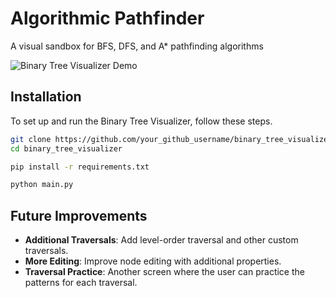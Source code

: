 # Algorithmic Pathfinder

A visual sandbox for BFS, DFS, and A\* pathfinding algorithms

![Binary Tree Visualizer Demo](assets/algovisual.gif)

## Installation

To set up and run the Binary Tree Visualizer, follow these steps.

```bash
git clone https://github.com/your_github_username/binary_tree_visualizer.git
cd binary_tree_visualizer

pip install -r requirements.txt

python main.py
```

## Future Improvements

- **Additional Traversals**: Add level-order traversal and other custom traversals.
- **More Editing**: Improve node editing with additional properties.
- **Traversal Practice**: Another screen where the user can practice the patterns for each traversal.
